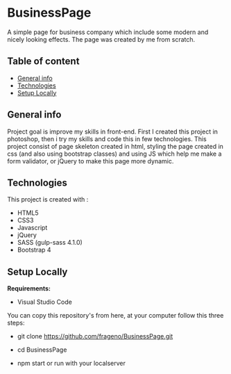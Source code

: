 ﻿# BusinessPage

A simple page for business company which include some modern and nicely looking effects.
The page was created by me from scratch.

## Table of content
* [General info](#general-info)
* [Technologies](#technologies)
* [Setup Locally](#setup-locally)


## General info

Project goal is improve my skills in front-end.
First I created this project in photoshop, then i try my skills and code this in few technologies.
This project consist of page skeleton created in html, styling the page created in css (and also using bootstrap classes)
and using JS which help me make a form validator, or jQuery to make this page more dynamic.


## Technologies

This project is created with : 
* HTML5
* CSS3
* Javascript
* jQuery
* SASS (gulp-sass 4.1.0)
* Bootstrap 4

## Setup Locally
<b>Requirements:</b>

* Visual Studio Code

You can copy this repository's from here, at your computer follow this three steps:

* git clone https://github.com/frageno/BusinessPage.git

* cd BusinessPage

* npm start or run with your localserver 
